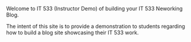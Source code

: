 Welcome to IT 533 (Instructor Demo) of building your IT 533 Neworking Blog. 

The intent of this site is to provide a demonstration to students regarding how to build a blog site showcasing their IT 533 work.
